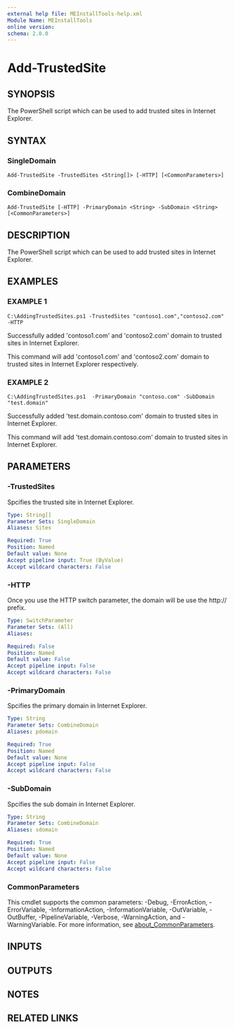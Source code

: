 ```yaml
---
external help file: MEInstallTools-help.xml
Module Name: MEInstallTools
online version:
schema: 2.0.0
---
```


# Add-TrustedSite

## SYNOPSIS
The PowerShell script which can be used to add trusted sites in Internet Explorer.

## SYNTAX

### SingleDomain
```
Add-TrustedSite -TrustedSites <String[]> [-HTTP] [<CommonParameters>]
```

### CombineDomain
```
Add-TrustedSite [-HTTP] -PrimaryDomain <String> -SubDomain <String> [<CommonParameters>]
```

## DESCRIPTION
The PowerShell script which can be used to add trusted sites in Internet Explorer.

## EXAMPLES

### EXAMPLE 1
```
C:\AddingTrustedSites.ps1 -TrustedSites "contoso1.com","contoso2.com" -HTTP
```

Successfully added 'contoso1.com' and 'contoso2.com' domain to trusted sites in Internet Explorer.

This command will add 'contoso1.com' and 'contoso2.com' domain to trusted sites in Internet Explorer respectively.

### EXAMPLE 2
```
C:\AddingTrustedSites.ps1  -PrimaryDomain "contoso.com" -SubDomain "test.domain"
```

Successfully added 'test.domain.contoso.com' domain to trusted sites in Internet Explorer.

This command will add 'test.domain.contoso.com' domain to trusted sites in Internet Explorer.

## PARAMETERS

### -TrustedSites
Spcifies the trusted site in Internet Explorer.

```yaml
Type: String[]
Parameter Sets: SingleDomain
Aliases: Sites

Required: True
Position: Named
Default value: None
Accept pipeline input: True (ByValue)
Accept wildcard characters: False
```

### -HTTP
Once you use the HTTP switch parameter, the domain will be use the http:// prefix.

```yaml
Type: SwitchParameter
Parameter Sets: (All)
Aliases:

Required: False
Position: Named
Default value: False
Accept pipeline input: False
Accept wildcard characters: False
```

### -PrimaryDomain
Spcifies the primary domain in Internet Explorer.

```yaml
Type: String
Parameter Sets: CombineDomain
Aliases: pdomain

Required: True
Position: Named
Default value: None
Accept pipeline input: False
Accept wildcard characters: False
```

### -SubDomain
Spcifies the sub domain in Internet Explorer.

```yaml
Type: String
Parameter Sets: CombineDomain
Aliases: sdomain

Required: True
Position: Named
Default value: None
Accept pipeline input: False
Accept wildcard characters: False
```

### CommonParameters
This cmdlet supports the common parameters: -Debug, -ErrorAction, -ErrorVariable, -InformationAction, -InformationVariable, -OutVariable, -OutBuffer, -PipelineVariable, -Verbose, -WarningAction, and -WarningVariable. For more information, see [about_CommonParameters](http://go.microsoft.com/fwlink/?LinkID=113216).

## INPUTS

## OUTPUTS

## NOTES

## RELATED LINKS
